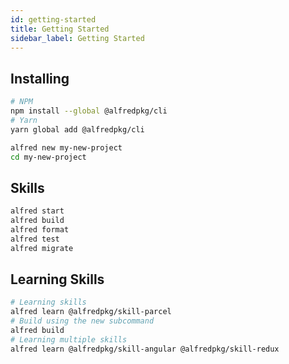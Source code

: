 ```yaml
---
id: getting-started
title: Getting Started
sidebar_label: Getting Started
---
```


## Installing

```bash
# NPM
npm install --global @alfredpkg/cli
# Yarn
yarn global add @alfredpkg/cli

alfred new my-new-project
cd my-new-project
```

## Skills

```bash
alfred start
alfred build
alfred format
alfred test
alfred migrate
```

## Learning Skills

```bash
# Learning skills
alfred learn @alfredpkg/skill-parcel
# Build using the new subcommand
alfred build
# Learning multiple skills
alfred learn @alfredpkg/skill-angular @alfredpkg/skill-redux
```
